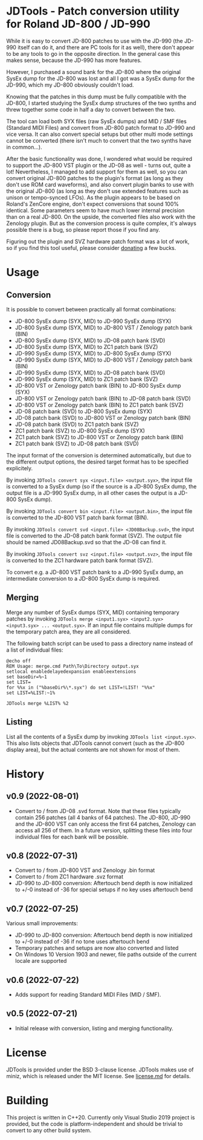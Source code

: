 # JDTools - Patch conversion utility for Roland JD-800 / JD-990

While it is easy to convert JD-800 patches to use with the JD-990 (the JD-990 itself can do it, and there are PC tools for it as well),
there don't appear to be any tools to go in the opposite direction. In the general case this makes sense, because the JD-990 has more features.

However, I purchased a sound bank for the JD-800 where the original SysEx dump for the JD-800 was lost and all I got was a SysEx dump for the JD-990, which my JD-800 obviously couldn't load.

Knowing that the patches in this dump must be fully compatible with the JD-800, I started studying the SysEx dump structures of the two synths and threw together some code in half a day to convert between the two.

The tool can load both SYX files (raw SysEx dumps) and MID / SMF files (Standard MIDI Files) and convert from JD-800 patch format to JD-990 and vice versa. It can also convert special setups but other multi mode settings cannot be converted (there isn't much to convert that the two synths have in common...).

After the basic functionality was done, I wondered what would be required to support the JD-800 VST plugin or the JD-08 as well - turns out, quite a lot! Nevertheless, I managed to add support for them as well, so you can convert original JD-800 patches to the plugin's format (as long as they don't use ROM card waveforms), and also convert plugin banks to use with the original JD-800 (as long as they don't use extended features such as unison or tempo-synced LFOs).
As the plugin appears to be based on Roland's ZenCore engine, don't expect conversions that sound 100% identical. Some parameters seem to have much lower internal precision than on a real JD-800. On the upside, the converted files also work with the Zenology plugin. But as the conversion process is quite complex, it's always possible there is a bug, so please report those if you find any.

Figuring out the plugin and SVZ hardware patch format was a lot of work, so if you find this tool useful, please consider [donating](https://paypal.me/JohannesSchultz) a few bucks.

# Usage

## Conversion

It is possible to convert between practically all format combinations:

- JD-800 SysEx dump (SYX, MID) to JD-990 SysEx dump (SYX)
- JD-800 SysEx dump (SYX, MID) to JD-800 VST / Zenology patch bank (BIN)
- JD-800 SysEx dump (SYX, MID) to JD-08 patch bank (SVD)
- JD-800 SysEx dump (SYX, MID) to ZC1 patch bank (SVZ)
- JD-990 SysEx dump (SYX, MID) to JD-800 SysEx dump (SYX)
- JD-990 SysEx dump (SYX, MID) to JD-800 VST / Zenology patch bank (BIN)
- JD-990 SysEx dump (SYX, MID) to JD-08 patch bank (SVD)
- JD-990 SysEx dump (SYX, MID) to ZC1 patch bank (SVZ)
- JD-800 VST or Zenology patch bank (BIN) to JD-800 SysEx dump (SYX)
- JD-800 VST or Zenology patch bank (BIN) to JD-08 patch bank (SVD)
- JD-800 VST or Zenology patch bank (BIN) to ZC1 patch bank (SVZ)
- JD-08 patch bank (SVD) to JD-800 SysEx dump (SYX)
- JD-08 patch bank (SVD) to JD-800 VST or Zenology patch bank (BIN)
- JD-08 patch bank (SVD) to ZC1 patch bank (SVZ)
- ZC1 patch bank (SVZ) to JD-800 SysEx dump (SYX)
- ZC1 patch bank (SVZ) to JD-800 VST or Zenology patch bank (BIN)
- ZC1 patch bank (SVZ) to JD-08 patch bank (SVD)

The input format of the conversion is determined automatically, but due to the different output options, the desired target format has to be specified explicitely.

By invoking `JDTools convert syx <input.file> <output.syx>`, the input file is converted to a SysEx dump (so if the source is a JD-800 SysEx dump, the output file is a JD-990 SysEx dump, in all other cases the output is a JD-800 SysEx dump).

By invoking `JDTools convert bin <input.file> <output.bin>`, the input file is converted to the JD-800 VST patch bank format (BIN).

By invoking `JDTools convert svd <input.file> <JD08Backup.svd>`, the input file is converted to the JD-08 patch bank format (SVZ). The output file should be named JD08Backup.svd so that the JD-08 can find it.

By invoking `JDTools convert svz <input.file> <output.svz>`, the input file is converted to the ZC1 hardware patch bank format (SVZ).

To convert e.g. a JD-800 VST patch bank to a JD-990 SysEx dump, an intermediate conversion to a JD-800 SysEx dump is required.

## Merging

Merge any number of SysEx dumps (SYX, MID) containing temporary patches by invoking `JDTools merge <input1.syx> <input2.syx> <input3.syx> ... <output.syx>`. If an input file contains multiple dumps for the temporary patch area, they are all considered.

The following batch script can be used to pass a directory name instead of a list of individual files:

```
@echo off
REM Usage: merge.cmd Path\To\Directory output.syx 
setlocal enabledelayedexpansion enableextensions
set baseDir=%~1
set LIST=
for %%x in ("%baseDir%\*.syx") do set LIST=!LIST! "%%x"
set LIST=%LIST:~1%

JDTools merge %LIST% %2
```

## Listing

List all the contents of a SysEx dump by invoking `JDTools list <input.syx>`. This also lists objects that JDTools cannot convert (such as the JD-800 display area), but the actual contents are not shown for most of them.

# History

## v0.9 (2022-08-01)

- Convert to / from JD-08 .svd format. Note that these files typically contain 256 patches (all 4 banks of 64 patches). The JD-800, JD-990 and the JD-800 VST can only access the first 64 patches, Zenology can access all 256 of them. In a future version, splitting these files into four individual files for each bank will be possible.

## v0.8 (2022-07-31)

- Convert to / from JD-800 VST and Zenology .bin format
- Convert to / from ZC1 hardware .svz format
- JD-990 to JD-800 conversion: Aftertouch bend depth is now initialized to +/-0 instead of -36 for special setups if no key uses aftertouch bend

## v0.7 (2022-07-25)

Various small improvements:

- JD-990 to JD-800 conversion: Aftertouch bend depth is now initialized to +/-0 instead of -36 if no tone uses aftertouch bend
- Temporary patches and setups are now also converted and listed
- On Windows 10 Version 1903 and newer, file paths outside of the current locale are supported


## v0.6 (2022-07-22)

- Adds support for reading Standard MIDI Files (MID / SMF).

## v0.5 (2022-07-21)

- Initial release with conversion, listing and merging functionality.

# License

JDTools is provided under the BSD 3-clause license. JDTools makes use of miniz, which is released under the MIT license. See [license.md](license.md) for details.

# Building

This project is written in C++20. Currently only Visual Studio 2019 project is provided, but the code is platform-independent and should be trivial to convert to any other build system.

